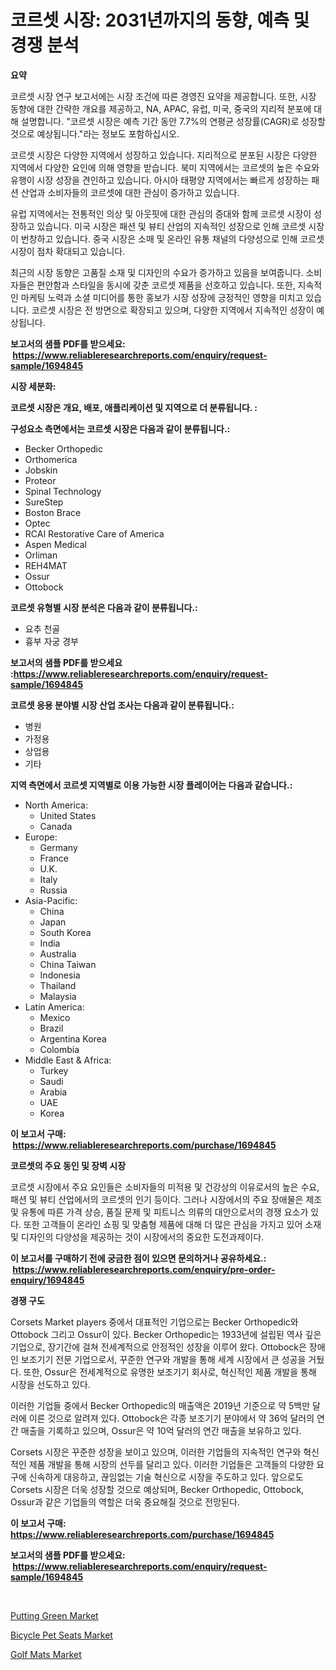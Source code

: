 <p><h1>코르셋 시장: 2031년까지의 동향, 예측 및 경쟁 분석</h1></p><p><strong>요약</strong></p>
<p><p>코르셋 시장 연구 보고서에는 시장 조건에 따른 경영진 요약을 제공합니다. 또한, 시장 동향에 대한 간략한 개요를 제공하고, NA, APAC, 유럽, 미국, 중국의 지리적 분포에 대해 설명합니다. "코르셋 시장은 예측 기간 동안 7.7%의 연평균 성장률(CAGR)로 성장할 것으로 예상됩니다."라는 정보도 포함하십시오.</p><p>코르셋 시장은 다양한 지역에서 성장하고 있습니다. 지리적으로 분포된 시장은 다양한 지역에서 다양한 요인에 의해 영향을 받습니다. 북미 지역에서는 코르셋의 높은 수요와 유행이 시장 성장을 견인하고 있습니다. 아시아 태평양 지역에서는 빠르게 성장하는 패션 산업과 소비자들의 코르셋에 대한 관심이 증가하고 있습니다.</p><p>유럽 지역에서는 전통적인 의상 및 아웃핏에 대한 관심의 증대와 함께 코르셋 시장이 성장하고 있습니다. 미국 시장은 패션 및 뷰티 산업의 지속적인 성장으로 인해 코르셋 시장이 번창하고 있습니다. 중국 시장은 소매 및 온라인 유통 채널의 다양성으로 인해 코르셋 시장이 점차 확대되고 있습니다.</p><p>최근의 시장 동향은 고품질 소재 및 디자인의 수요가 증가하고 있음을 보여줍니다. 소비자들은 편안함과 스타일을 동시에 갖춘 코르셋 제품을 선호하고 있습니다. 또한, 지속적인 마케팅 노력과 소셜 미디어를 통한 홍보가 시장 성장에 긍정적인 영향을 미치고 있습니다. 코르셋 시장은 전 방면으로 확장되고 있으며, 다양한 지역에서 지속적인 성장이 예상됩니다.</p></p>
<p><strong>보고서의 샘플 PDF를 받으세요: &nbsp;<a href="https://www.reliableresearchreports.com/enquiry/request-sample/1694845">https://www.reliableresearchreports.com/enquiry/request-sample/1694845</a></strong></p>
<p><strong>시장 세분화:</strong></p>
<p><strong> 코르셋 시장은 개요, 배포, 애플리케이션 및 지역으로 더 분류됩니다. :</strong></p>
<p><strong>구성요소 측면에서는 코르셋 시장은 다음과 같이 분류됩니다.:</strong></p>
<p><ul><li>Becker Orthopedic</li><li>Orthomerica</li><li>Jobskin</li><li>Proteor</li><li>Spinal Technology</li><li>SureStep</li><li>Boston Brace</li><li>Optec</li><li>RCAI Restorative Care of America</li><li>Aspen Medical</li><li>Orliman</li><li>REH4MAT</li><li>Ossur</li><li>Ottobock</li></ul></p>
<p><strong> 코르셋 유형별 시장 분석은 다음과 같이 분류됩니다.:</strong></p>
<p><ul><li>요추 천골</li><li>흉부 자궁 경부</li></ul></p>
<p><strong>보고서의 샘플 PDF를 받으세요 :<a href="https://www.reliableresearchreports.com/enquiry/request-sample/1694845">https://www.reliableresearchreports.com/enquiry/request-sample/1694845</a></strong></p>
<p><strong> 코르셋 응용 분야별 시장 산업 조사는 다음과 같이 분류됩니다.:</strong></p>
<p><ul><li>병원</li><li>가정용</li><li>상업용</li><li>기타</li></ul></p>
<p><strong>지역 측면에서 코르셋 지역별로 이용 가능한 시장 플레이어는 다음과 같습니다.:</strong></p>
<p><ul>
    <li>
        North America:
        <ul>
            <li>United States</li>
            <li>Canada</li>
        </ul>
    </li>
    <li>
        Europe:
        <ul>
            <li>Germany</li>
            <li>France</li>
            <li>U.K.</li>
            <li>Italy</li>
            <li>Russia</li>
        </ul>
    </li>
    <li>
        Asia-Pacific:
        <ul>
            <li>China</li>
            <li>Japan</li>
            <li>South Korea</li>
            <li>India</li>
            <li>Australia</li>
            <li>China Taiwan</li>
            <li>Indonesia</li>
            <li>Thailand</li>
            <li>Malaysia</li>
        </ul>
    </li>
    <li>
        Latin America:
        <ul>
            <li>Mexico</li>
            <li>Brazil</li>
            <li>Argentina Korea</li>
            <li>Colombia</li>
        </ul>
    </li>
    <li>
        Middle East & Africa:
        <ul>
            <li>Turkey</li>
            <li>Saudi</li>
            <li>Arabia</li>
            <li>UAE</li>
            <li>Korea</li>
        </ul>
    </li>
    </ul></p>
<p><strong>이 보고서 구매: &nbsp;<a href="https://www.reliableresearchreports.com/purchase/1694845">https://www.reliableresearchreports.com/purchase/1694845</a></strong></p>
<p><strong>코르셋의 주요 동인 및 장벽 시장</strong></p>
<p><p>코르셋 시장에서 주요 요인들은 소비자들의 미적용 및 건강상의 이유로서의 높은 수요, 패션 및 뷰티 산업에서의 코르셋의 인기 등이다. 그러나 시장에서의 주요 장애물은 제조 및 유통에 따른 가격 상승, 품질 문제 및 피트니스 의류의 대안으로서의 경쟁 요소가 있다. 또한 고객들이 온라인 쇼핑 및 맞춤형 제품에 대해 더 많은 관심을 가지고 있어 소재 및 디자인의 다양성을 제공하는 것이 시장에서의 중요한 도전과제이다.</p></p>
<p><strong>이 보고서를 구매하기 전에 궁금한 점이 있으면 문의하거나 공유하세요.: &nbsp;<a href="https://www.reliableresearchreports.com/enquiry/pre-order-enquiry/1694845">https://www.reliableresearchreports.com/enquiry/pre-order-enquiry/1694845</a></strong></p>
<p><strong>경쟁 구도</strong></p>
<p><p>Corsets Market players 중에서 대표적인 기업으로는 Becker Orthopedic와 Ottobock 그리고 Ossur이 있다. Becker Orthopedic는 1933년에 설립된 역사 깊은 기업으로, 장기간에 걸쳐 전세계적으로 안정적인 성장을 이루어 왔다. Ottobock은 장애인 보조기기 전문 기업으로서, 꾸준한 연구와 개발을 통해 세계 시장에서 큰 성공을 거뒀다. 또한, Ossur은 전세계적으로 유명한 보조기기 회사로, 혁신적인 제품 개발을 통해 시장을 선도하고 있다.</p><p>이러한 기업들 중에서 Becker Orthopedic의 매출액은 2019년 기준으로 약 5백만 달러에 이른 것으로 알려져 있다. Ottobock은 각종 보조기기 분야에서 약 36억 달러의 연간 매출을 기록하고 있으며, Ossur은 약 10억 달러의 연간 매출을 보유하고 있다.</p><p>Corsets 시장은 꾸준한 성장을 보이고 있으며, 이러한 기업들의 지속적인 연구와 혁신적인 제품 개발을 통해 시장의 선두를 달리고 있다. 이러한 기업들은 고객들의 다양한 요구에 신속하게 대응하고, 끊임없는 기술 혁신으로 시장을 주도하고 있다. 앞으로도 Corsets 시장은 더욱 성장할 것으로 예상되며, Becker Orthopedic, Ottobock, Ossur과 같은 기업들의 역할은 더욱 중요해질 것으로 전망된다.</p></p>
<p><strong>이 보고서 구매: &nbsp; <a href="https://www.reliableresearchreports.com/purchase/1694845">https://www.reliableresearchreports.com/purchase/1694845</a></strong></p>
<p><strong>보고서의 샘플 PDF를 받으세요: &nbsp;<a href="https://www.reliableresearchreports.com/enquiry/request-sample/1694845">https://www.reliableresearchreports.com/enquiry/request-sample/1694845</a></strong><strong></strong></p>
<p>&nbsp;</p>
<p><p><a href="https://github.com/shotows/Market-Research-Report-List-1/blob/main/putting-green-market.md">Putting Green Market</a></p><p><a href="https://github.com/angelajermaine/Market-Research-Report-List-2/blob/main/bicycle-pet-seats-market.md">Bicycle Pet Seats Market</a></p><p><a href="https://github.com/beatblasta/Market-Research-Report-List-2/blob/main/golf-mats-market.md">Golf Mats Market</a></p></p>